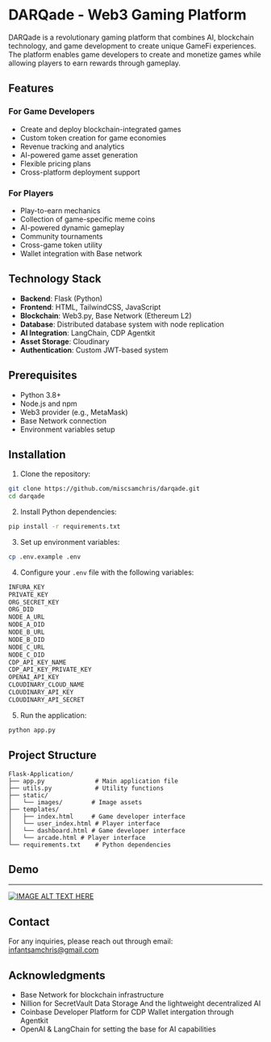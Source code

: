 # DARQade - Web3 Gaming Platform

DARQade is a revolutionary gaming platform that combines AI, blockchain technology, and game development to create unique GameFi experiences. The platform enables game developers to create and monetize games while allowing players to earn rewards through gameplay.

## Features

### For Game Developers
- Create and deploy blockchain-integrated games
- Custom token creation for game economies
- Revenue tracking and analytics
- AI-powered game asset generation
- Flexible pricing plans
- Cross-platform deployment support

### For Players
- Play-to-earn mechanics
- Collection of game-specific meme coins
- AI-powered dynamic gameplay
- Community tournaments
- Cross-game token utility
- Wallet integration with Base network

## Technology Stack

- **Backend**: Flask (Python)
- **Frontend**: HTML, TailwindCSS, JavaScript
- **Blockchain**: Web3.py, Base Network (Ethereum L2)
- **Database**: Distributed database system with node replication
- **AI Integration**: LangChain, CDP Agentkit
- **Asset Storage**: Cloudinary
- **Authentication**: Custom JWT-based system

## Prerequisites

- Python 3.8+
- Node.js and npm
- Web3 provider (e.g., MetaMask)
- Base Network connection
- Environment variables setup

## Installation

1. Clone the repository:
```bash
git clone https://github.com/miscsamchris/darqade.git
cd darqade
```

2. Install Python dependencies:
```bash
pip install -r requirements.txt
```

3. Set up environment variables:
```bash
cp .env.example .env
```

4. Configure your `.env` file with the following variables:
```bash
INFURA_KEY
PRIVATE_KEY
ORG_SECRET_KEY
ORG_DID
NODE_A_URL
NODE_A_DID
NODE_B_URL
NODE_B_DID
NODE_C_URL
NODE_C_DID
CDP_API_KEY_NAME
CDP_API_KEY_PRIVATE_KEY
OPENAI_API_KEY
CLOUDINARY_CLOUD_NAME
CLOUDINARY_API_KEY
CLOUDINARY_API_SECRET
```

5. Run the application:
```bash
python app.py
```

## Project Structure

```
Flask-Application/
├── app.py              # Main application file
├── utils.py            # Utility functions
├── static/            
│   └── images/        # Image assets
├── templates/
│   ├── index.html     # Game developer interface
│   └── user_index.html # Player interface
│   └── dashboard.html # Game developer interface
│   └── arcade.html # Player interface
└── requirements.txt    # Python dependencies
```

## Demo
---------
[![IMAGE ALT TEXT HERE](https://img.youtube.com/vi/fJdL2zpo2kw/0.jpg)](https://www.youtube.com/watch?v=fJdL2zpo2kw)
## Contact

For any inquiries, please reach out through email:  infantsamchris@gmail.com

## Acknowledgments
- Base Network for blockchain infrastructure
- Nillion for SecretVault Data Storage And the lightweight decentralized AI
- Coinbase Developer Platform for CDP Wallet intergation through Agentkit
- OpenAI & LangChain for setting the base for AI capabilities
